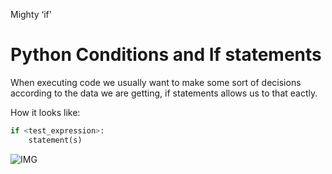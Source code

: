 Mighty ‘if’

# Python Conditions and If statements

When executing code we usually want to make some sort of decisions according to the data we are getting, if statements allows us to that eactly.

How it looks like:
```python
if <test_expression>:
    statement(s)
```

![IMG](https://github.com/CodeAcademy-Online/python-new-material/blob/master/images/if_else.webp)


